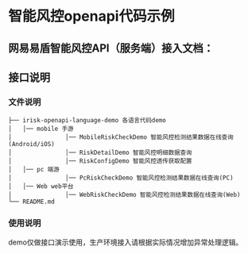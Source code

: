 # 智能风控openapi代码示例

## 网易易盾智能风控API（服务端）接入文档：



## 接口说明

### 文件说明

```
├── irisk-openapi-language-demo 各语言代码demo
│   │── mobile 手游
│   			│── MobileRiskCheckDemo 智能风控检测结果数据在线查询(Android/iOS)
│   			│── RiskDetailDemo 智能风控明细数据查询
│   			│── RiskConfigDemo 智能风控透传获取配置
│   │── pc 端游
│   			│── PcRiskCheckDemo 智能风控检测结果数据在线查询(PC)
│   │── Web web平台
│   			│── WebRiskCheckDemo 智能风控检测结果数据在线查询(Web)
└── README.md
```

### 使用说明

demo仅做接口演示使用，生产环境接入请根据实际情况增加异常处理逻辑。

